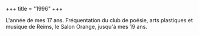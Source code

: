 +++
title = "1996"
+++

L'année de mes 17 ans. Fréquentation du club de poésie, arts plastiques et musique de Reims, le Salon Orange, jusqu'à mes 19 ans.
